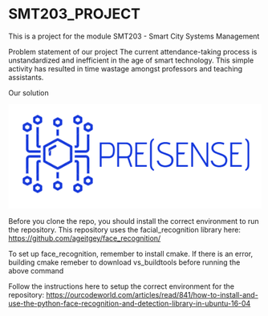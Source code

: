 # SMT203_PROJECT
This is a project for the module SMT203 - Smart City Systems Management

Problem statement of our project 
The current attendance-taking process is unstandardized and inefficient in the age of smart technology. This simple activity has resulted in time wastage amongst professors and teaching assistants.

Our solution

![PRESENSE Logo](https://github.com/kinmeng/SMT203_PROJECT/blob/master/PRESENSE.PNG)

Before you clone the repo, you should install the correct environment to run the repository. This repository uses the facial_recognition library here: https://github.com/ageitgey/face_recognition/

To set up face_recognition, remember to install cmake. If there is an error, building cmake remeber to download vs_buildtools before running the above command

Follow the instructions here to setup the correct environment for the repository: https://ourcodeworld.com/articles/read/841/how-to-install-and-use-the-python-face-recognition-and-detection-library-in-ubuntu-16-04
